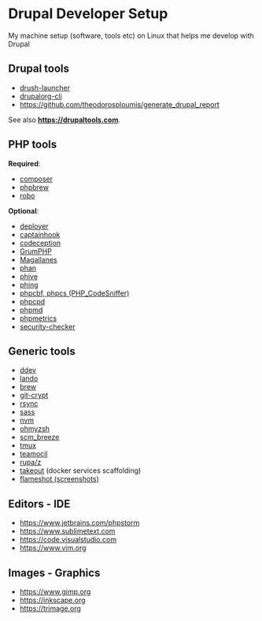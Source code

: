 # Drupal Developer Setup
My machine setup (software, tools etc) on Linux that helps me develop with Drupal

## Drupal tools

- [drush-launcher](https://github.com/drush-ops/drush-launcher)
- [drupalorg-cli](https://github.com/mglaman/drupalorg-cli)
- https://github.com/theodorosploumis/generate_drupal_report

See also **https://drupaltools.com**.

## PHP tools

**Required**:

- [composer](https://getcomposer.org)
- [phpbrew](https://github.com/phpbrew/phpbrew)
- [robo](https://robo.li)

**Optional**:

- [deployer](https://deployer.org)
- [captainhook](https://github.com/captainhookphp/captainhook)
- [codeception](https://github.com/codeception/codeception)
- [GrumPHP](https://github.com/phpro/grumphp)
- [Magallanes](https://github.com/andres-montanez/Magallanes)
- [phan](https://github.com/phan/phan)
- [phive](https://github.com/phar-io/phive)
- [phing](https://www.phing.info)
- [phpcbf, phpcs (PHP_CodeSniffer)](https://github.com/squizlabs/PHP_CodeSniffer)
- [phpcpd](https://github.com/sebastianbergmann/phpcpd)
- [phpmd](https://phpmd.org)
- [phpmetrics](https://github.com/phpmetrics/PhpMetrics)
- [security-checker](https://github.com/enlightn/security-checker)

## Generic tools

- [ddev](https://ddev.readthedocs.io)
- [lando](https://docs.lando.dev)
- [brew](https://brew.sh)
- [git-crypt](https://github.com/AGWA/git-crypt)
- [rsync](https://rsync.samba.org)
- [sass](https://sass-lang.com)
- [nvm](https://github.com/nvm-sh/nvm)
- [ohmyzsh](https://ohmyz.sh)
- [scm_breeze](https://github.com/scmbreeze/scm_breeze)
- [tmux](https://github.com/tmux/tmux)
- [teamocil](https://github.com/remi/teamocil)
- [rupa/z](https://github.com/rupa/z)
- [takeout](https://github.com/tighten/takeout) (docker services scaffolding)
- [flameshot (screenshots)](https://flameshot.org)

## Editors - IDE

- https://www.jetbrains.com/phpstorm
- https://www.sublimetext.com
- https://code.visualstudio.com
- https://www.vim.org

## Images - Graphics

- https://www.gimp.org
- https://inkscape.org
- https://trimage.org
